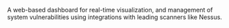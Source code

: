A web-based dashboard for real-time visualization, and management of system vulnerabilities using integrations with leading scanners like Nessus.
